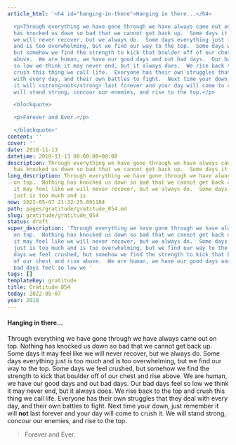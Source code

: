 ```yaml
---
article_html: '<h4 id="hanging-in-there">Hanging in there...</h4>

  <p>Through everything we have gone through we have always came out on top.  Nothing
  has knocked us down so bad that we cannot get back up.  Some days it may feel like
  we will never recover, but we always do.  Some days everything just is too much
  and is too overwhelming, but we find our way to the top.  Some days we feel crushed,
  but somehow we find the strength to kick that boulder off of our chest and rise
  above.  We are human, we have our good days and out bad days.  Our bad days feel
  so low we think it may never end, but it always does.  We rise back to the top and
  crush this thing we call life.  Everyone has their own struggles that they deal
  with every day, and their own battles to fight.  Next time your down, just remember
  it will <strong>not</strong> last forever and your day will come to crush it.  We
  will stand strong, concour our enemies, and rise to the top.</p>

  <blockquote>

  <p>Forever and Ever.</p>

  </blockquote>'
content: ''
cover: ''
date: 2018-11-13
datetime: 2018-11-13 00:00:00+00:00
description: Through everything we have gone through we have always came out on top.  Nothing
  has knocked us down so bad that we cannot get back up.  Some days it may feel l
long_description: Through everything we have gone through we have always came out
  on top.  Nothing has knocked us down so bad that we cannot get back up.  Some days
  it may feel like we will never recover, but we always do.  Some days everything
  just is too much and is
now: 2022-05-07 21:32:25.891104
path: pages/gratitude/gratitude_054.md
slug: gratitude/gratitude_054
status: draft
super_description: 'Through everything we have gone through we have always came out
  on top.  Nothing has knocked us down so bad that we cannot get back up.  Some days
  it may feel like we will never recover, but we always do.  Some days everything
  just is too much and is too overwhelming, but we find our way to the top.  Some
  days we feel crushed, but somehow we find the strength to kick that boulder off
  of our chest and rise above.  We are human, we have our good days and out bad days.  Our
  bad days feel so low we '
tags: []
templateKey: gratitude
title: Gratitude 054
today: 2022-05-07
year: 2018
---
```


#### Hanging in there...

Through everything we have gone through we have always came out on top.  Nothing has knocked us down so bad that we cannot get back up.  Some days it may feel like we will never recover, but we always do.  Some days everything just is too much and is too overwhelming, but we find our way to the top.  Some days we feel crushed, but somehow we find the strength to kick that boulder off of our chest and rise above.  We are human, we have our good days and out bad days.  Our bad days feel so low we think it may never end, but it always does.  We rise back to the top and crush this thing we call life.  Everyone has their own struggles that they deal with every day, and their own battles to fight.  Next time your down, just remember it will **not** last forever and your day will come to crush it.  We will stand strong, concour our enemies, and rise to the top.

> Forever and Ever.
